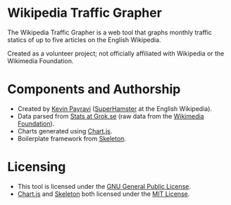 Wikipedia Traffic Grapher
=========================
The Wikipedia Traffic Grapher is a web tool that graphs monthly traffic statics of up to five articles on the English Wikipedia.

Created as a volunteer project; not officially affiliated with Wikipedia or the Wikimedia Foundation.

Components and Authorship
=========================
* Created by [Kevin Payravi](http://www.kevinpayravi.com/) ([SuperHamster](http://en.wikipedia.org/wiki/User:SuperHamster) at the English Wikipedia).
* Data parsed from [Stats at Grok.se](http://stats.grok.se/) (raw data from the [Wikimedia Foundation](http://dumps.wikimedia.org/other/pagecounts-raw/)).
* Charts generated using [Chart.js](http://www.chartjs.org/).
* Boilerplate framework from [Skeleton](http://getskeleton.com/).

Licensing
=========================
* This tool is licensed under the [GNU General Public License](https://github.com/KevinPayravi/Wikipedia-Traffic-Grapher/blob/master/LICENSE).
* [Chart.js](http://www.chartjs.org/) and [Skeleton](http://getskeleton.com/) both licensed under the [MIT License](http://opensource.org/licenses/MIT).
